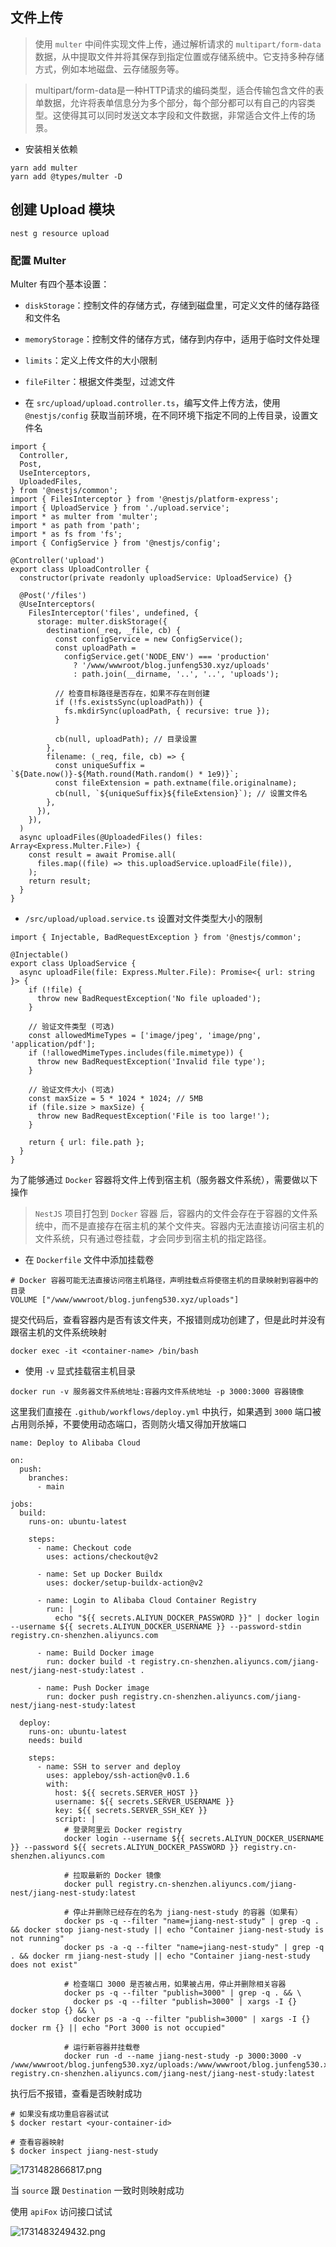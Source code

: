 ## 文件上传

> 使用 `multer` 中间件实现文件上传，通过解析请求的 `multipart/form-data` 数据，从中提取文件并将其保存到指定位置或存储系统中。它支持多种存储方式，例如本地磁盘、云存储服务等。

> multipart/form-data是一种HTTP请求的编码类型，适合传输包含文件的表单数据，允许将表单信息分为多个部分，每个部分都可以有自己的内容类型。这使得其可以同时发送文本字段和文件数据，非常适合文件上传的场景。

- 安装相关依赖

```
yarn add multer
yarn add @types/multer -D
```

## 创建 Upload 模块

```
nest g resource upload
```

### 配置 Multer

Multer 有四个基本设置：

- `diskStorage`：控制文件的存储方式，存储到磁盘里，可定义文件的储存路径和文件名
- `memoryStorage`：控制文件的储存方式，储存到内存中，适用于临时文件处理
- `limits`：定义上传文件的大小限制
- `fileFilter`：根据文件类型，过滤文件

- 在 `src/upload/upload.controller.ts`，编写文件上传方法，使用 `@nestjs/config` 获取当前环境，在不同环境下指定不同的上传目录，设置文件名

```
import {
  Controller,
  Post,
  UseInterceptors,
  UploadedFiles,
} from '@nestjs/common';
import { FilesInterceptor } from '@nestjs/platform-express';
import { UploadService } from './upload.service';
import * as multer from 'multer';
import * as path from 'path';
import * as fs from 'fs';
import { ConfigService } from '@nestjs/config';

@Controller('upload')
export class UploadController {
  constructor(private readonly uploadService: UploadService) {}

  @Post('/files')
  @UseInterceptors(
    FilesInterceptor('files', undefined, {
      storage: multer.diskStorage({
        destination(_req, _file, cb) {
          const configService = new ConfigService();
          const uploadPath =
            configService.get('NODE_ENV') === 'production'
              ? '/www/wwwroot/blog.junfeng530.xyz/uploads'
              : path.join(__dirname, '..', '..', 'uploads');

          // 检查目标路径是否存在，如果不存在则创建
          if (!fs.existsSync(uploadPath)) {
            fs.mkdirSync(uploadPath, { recursive: true });
          }

          cb(null, uploadPath); // 目录设置
        },
        filename: (_req, file, cb) => {
          const uniqueSuffix = `${Date.now()}-${Math.round(Math.random() * 1e9)}`;
          const fileExtension = path.extname(file.originalname);
          cb(null, `${uniqueSuffix}${fileExtension}`); // 设置文件名
        },
      }),
    }),
  )
  async uploadFiles(@UploadedFiles() files: Array<Express.Multer.File>) {
    const result = await Promise.all(
      files.map((file) => this.uploadService.uploadFile(file)),
    );
    return result;
  }
}

```

- `/src/upload/upload.service.ts` 设置对文件类型大小的限制

```
import { Injectable, BadRequestException } from '@nestjs/common';

@Injectable()
export class UploadService {
  async uploadFile(file: Express.Multer.File): Promise<{ url: string }> {
    if (!file) {
      throw new BadRequestException('No file uploaded');
    }

    // 验证文件类型 (可选)
    const allowedMimeTypes = ['image/jpeg', 'image/png', 'application/pdf'];
    if (!allowedMimeTypes.includes(file.mimetype)) {
      throw new BadRequestException('Invalid file type');
    }

    // 验证文件大小 (可选)
    const maxSize = 5 * 1024 * 1024; // 5MB
    if (file.size > maxSize) {
      throw new BadRequestException('File is too large!');
    }

    return { url: file.path };
  }
}
```

为了能够通过 `Docker` 容器将文件上传到宿主机（服务器文件系统），需要做以下操作

> `NestJS` 项目打包到 `Docker` 容器 后，容器内的文件会存在于容器的文件系统中，而不是直接存在宿主机的某个文件夹。容器内无法直接访问宿主机的文件系统，只有通过卷挂载，才会同步到宿主机的指定路径。

- 在 `Dockerfile` 文件中添加挂载卷

```
# Docker 容器可能无法直接访问宿主机路径，声明挂载点将使宿主机的目录映射到容器中的目录
VOLUME ["/www/wwwroot/blog.junfeng530.xyz/uploads"]
```

提交代码后，查看容器内是否有该文件夹，不报错则成功创建了，但是此时并没有跟宿主机的文件系统映射

```
docker exec -it <container-name> /bin/bash
```

- 使用 `-v` 显式挂载宿主机目录

`docker run -v 服务器文件系统地址:容器内文件系统地址 -p 3000:3000 容器镜像`

这里我们直接在 `.github/workflows/deploy.yml` 中执行，如果遇到 `3000` 端口被占用则杀掉，不要使用动态端口，否则防火墙又得加开放端口

```
name: Deploy to Alibaba Cloud

on:
  push:
    branches:
      - main

jobs:
  build:
    runs-on: ubuntu-latest

    steps:
      - name: Checkout code
        uses: actions/checkout@v2

      - name: Set up Docker Buildx
        uses: docker/setup-buildx-action@v2

      - name: Login to Alibaba Cloud Container Registry
        run: |
          echo "${{ secrets.ALIYUN_DOCKER_PASSWORD }}" | docker login --username ${{ secrets.ALIYUN_DOCKER_USERNAME }} --password-stdin registry.cn-shenzhen.aliyuncs.com

      - name: Build Docker image
        run: docker build -t registry.cn-shenzhen.aliyuncs.com/jiang-nest/jiang-nest-study:latest .

      - name: Push Docker image
        run: docker push registry.cn-shenzhen.aliyuncs.com/jiang-nest/jiang-nest-study:latest

  deploy:
    runs-on: ubuntu-latest
    needs: build

    steps:
      - name: SSH to server and deploy
        uses: appleboy/ssh-action@v0.1.6
        with:
          host: ${{ secrets.SERVER_HOST }}
          username: ${{ secrets.SERVER_USERNAME }}
          key: ${{ secrets.SERVER_SSH_KEY }}
          script: |
            # 登录阿里云 Docker registry
            docker login --username ${{ secrets.ALIYUN_DOCKER_USERNAME }} --password ${{ secrets.ALIYUN_DOCKER_PASSWORD }} registry.cn-shenzhen.aliyuncs.com

            # 拉取最新的 Docker 镜像
            docker pull registry.cn-shenzhen.aliyuncs.com/jiang-nest/jiang-nest-study:latest

            # 停止并删除已经存在的名为 jiang-nest-study 的容器（如果有）
            docker ps -q --filter "name=jiang-nest-study" | grep -q . && docker stop jiang-nest-study || echo "Container jiang-nest-study is not running"
            docker ps -a -q --filter "name=jiang-nest-study" | grep -q . && docker rm jiang-nest-study || echo "Container jiang-nest-study does not exist"

            # 检查端口 3000 是否被占用，如果被占用，停止并删除相关容器
            docker ps -q --filter "publish=3000" | grep -q . && \
              docker ps -q --filter "publish=3000" | xargs -I {} docker stop {} && \
              docker ps -a -q --filter "publish=3000" | xargs -I {} docker rm {} || echo "Port 3000 is not occupied"

            # 运行新容器并挂载卷
            docker run -d --name jiang-nest-study -p 3000:3000 -v /www/wwwroot/blog.junfeng530.xyz/uploads:/www/wwwroot/blog.junfeng530.xyz/uploads registry.cn-shenzhen.aliyuncs.com/jiang-nest/jiang-nest-study:latest
```

执行后不报错，查看是否映射成功

```
# 如果没有成功重启容器试试
$ docker restart <your-container-id>

# 查看容器映射
$ docker inspect jiang-nest-study
```

![1731482866817.png](https://p0-xtjj-private.juejin.cn/tos-cn-i-73owjymdk6/a0cde54e1ee845d69701073b36a3d3cb~tplv-73owjymdk6-jj-mark-v1:0:0:0:0:5o6Y6YeR5oqA5pyv56S-5Yy6IEAgX2ppYW5n:q75.awebp?policy=eyJ2bSI6MywidWlkIjoiODYyNDg3NTIyMzE0MzY2In0%3D&rk3s=e9ecf3d6&x-orig-authkey=f32326d3454f2ac7e96d3d06cdbb035152127018&x-orig-expires=1731569274&x-orig-sign=QP3ALGQ8Kscn2hX4iSDWiiSeDw4%3D)

当 `source` 跟 `Destination` 一致时则映射成功

使用 `apiFox` 访问接口试试

![1731483249432.png](https://p0-xtjj-private.juejin.cn/tos-cn-i-73owjymdk6/6549e7405f3c4d8b8133da0470e32e04~tplv-73owjymdk6-jj-mark-v1:0:0:0:0:5o6Y6YeR5oqA5pyv56S-5Yy6IEAgX2ppYW5n:q75.awebp?policy=eyJ2bSI6MywidWlkIjoiODYyNDg3NTIyMzE0MzY2In0%3D&rk3s=e9ecf3d6&x-orig-authkey=f32326d3454f2ac7e96d3d06cdbb035152127018&x-orig-expires=1731569655&x-orig-sign=7xF92hIMA5UvZhmcUBlvUziILtY%3D)
